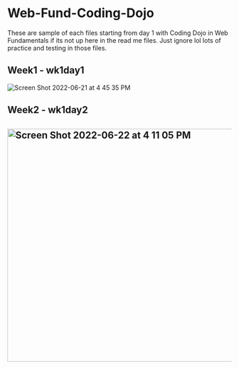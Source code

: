 # Web-Fund-Coding-Dojo
 These are sample of each files starting from day 1 with Coding Dojo in Web Fundamentals  if its not up here in the read me files. Just ignore lol lots of practice and testing in those files. 

<h2>Week1 - wk1day1</h2>

![Screen Shot 2022-06-21 at 4 45 35 PM](https://user-images.githubusercontent.com/103080113/174916509-048884b8-e7a4-47ad-b846-82087eeb0df5.png)


<h2>Week2 - wk1day2<h2>
  

<img width="523" alt="Screen Shot 2022-06-22 at 4 11 05 PM" src="https://user-images.githubusercontent.com/103080113/175172138-3fd0c83b-8d7b-462c-b04e-52a01965f34b.png">
